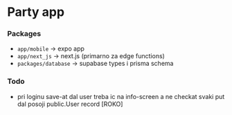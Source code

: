 # Party app

### Packages

- `app/mobile` -> expo app
- `app/next_js` -> next.js (primarno za edge functions)
- `packages/database` -> supabase types i prisma schema

### Todo

- pri loginu save-at dal user treba ic na info-screen a ne checkat svaki put dal posoji public.User record [ROKO]
